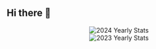 ## Hi there 👋

<!--
**wolfsmith520-github/wolfsmith520-github** is a ✨ _special_ ✨ repository because its `README.md` (this file) appears on your GitHub profile.

Here are some ideas to get you started:

- 🔭 I’m currently working on ...
- 🌱 I’m currently learning ...
- 👯 I’m looking to collaborate on ...
- 🤔 I’m looking for help with ...
- 💬 Ask me about ...
- 📫 How to reach me: ...
- 😄 Pronouns: ...
- ⚡ Fun fact: ...
-->

<div align="center">
  <img src="https://ghchart.rshah.org/wolfsmith520-github" alt="2024 Yearly Stats" />
</div>

<div align="center">
  <img src="https://ghchart.rshah.org/wolfsmith520-github" alt="2023 Yearly Stats" />
</div>
